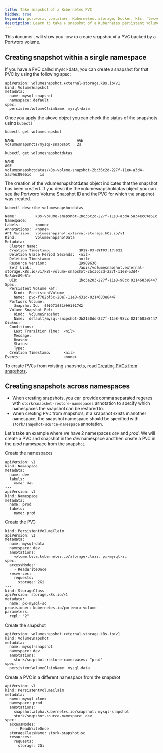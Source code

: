 ```yaml
---
title: Take snapshot of a Kubernetes PVC
hidden: true
keywords: portworx, container, Kubernetes, storage, Docker, k8s, flexvol, pv, persistent disk, snapshots, stork, clones
description: Learn to take a snapshot of a Kubernetes persistent volume claim (PVC)
---
```


This document will show you how to create snapshot of a PVC backed by a Portworx volume.

## Creating snapshot within a single namespace

If you have a PVC called mysql-data, you can create a snapshot for that PVC by using the following spec:

```text
apiVersion: volumesnapshot.external-storage.k8s.io/v1
kind: VolumeSnapshot
metadata:
  name: mysql-snapshot
  namespace: default
spec:
  persistentVolumeClaimName: mysql-data
```

Once you apply the above object you can check the status of the snapshots using `kubectl`:

```text
kubectl get volumesnapshot
```

```
NAME                             AGE
volumesnapshots/mysql-snapshot   2s
```

```text
kubectl get volumesnapshotdatas
```

```
NAME                                                                            AGE
volumesnapshotdatas/k8s-volume-snapshot-2bc36c2d-227f-11e8-a3d4-5a34ec89e61c    1s
```

The creation of the volumesnapshotdatas object indicates that the snapshot has
been created. If you describe the volumesnapshotdatas object you can see the
Portworx Volume Snapshot ID and the PVC for which the snapshot was created.

```text
kubectl describe volumesnapshotdatas
```

```
Name:         k8s-volume-snapshot-2bc36c2d-227f-11e8-a3d4-5a34ec89e61c
Namespace:    
Labels:       <none>
Annotations:  <none>
API Version:  volumesnapshot.external-storage.k8s.io/v1
Kind:         VolumeSnapshotData
Metadata:
  Cluster Name:                   
  Creation Timestamp:             2018-03-08T03:17:02Z
  Deletion Grace Period Seconds:  <nil>
  Deletion Timestamp:             <nil>
  Resource Version:               29989636
  Self Link:                      /apis/volumesnapshot.external-storage.k8s.io/v1/k8s-volume-snapshot-2bc36c2d-227f-11e8-a3d4-5a34ec89e61c
  UID:                            2bc3a203-227f-11e8-98cc-0214683e8447
Spec:
  Persistent Volume Ref:
    Kind:  PersistentVolume
    Name:  pvc-f782bf5c-20e7-11e8-931d-0214683e8447
  Portworx Volume:
    Snapshot Id:  991673881099191762
  Volume Snapshot Ref:
    Kind:  VolumeSnapshot
    Name:  default/mysql-snapshot-2b2150dd-227f-11e8-98cc-0214683e8447
Status:
  Conditions:
    Last Transition Time:  <nil>
    Message:               
    Reason:                
    Status:                
    Type:                  
  Creation Timestamp:      <nil>
Events:                    <none>
```

To create PVCs from existing snapshots, read [Creating PVCs from snapshots](/portworx-install-with-kubernetes/storage-operations/create-snapshots/snaps-local#pvc-from-snap).

## Creating snapshots across namespaces

* When creating snapshots, you can provide comma separated regexes with `stork/snapshot-restore-namespaces` annotation to specify which namespaces the snapshot can be restored to.
* When creating PVC from snapshots, if a snapshot exists in another namespace, the snapshot namespace should be specified with `stork/snapshot-source-namespace` annotation.

Let's take an example where we have 2 namespaces _dev_ and _prod_. We will create a PVC and snapshot in the _dev_ namespace and then create a PVC in the _prod_ namespace from the snapshot.

Create the namespaces

```text
apiVersion: v1
kind: Namespace
metadata:
  name: dev
  labels:
    name: dev
---
apiVersion: v1
kind: Namespace
metadata:
  name: prod
  labels:
    name: prod
```

Create the PVC

```text
kind: PersistentVolumeClaim
apiVersion: v1
metadata:
  name: mysql-data
  namespace: dev
  annotations:
    volume.beta.kubernetes.io/storage-class: px-mysql-sc
spec:
  accessModes:
    - ReadWriteOnce
  resources:
    requests:
      storage: 2Gi
---
kind: StorageClass
apiVersion: storage.k8s.io/v1
metadata:
  name: px-mysql-sc
provisioner: kubernetes.io/portworx-volume
parameters:
  repl: "2"
```

Create the snapshot

```text
apiVersion: volumesnapshot.external-storage.k8s.io/v1
kind: VolumeSnapshot
metadata:
  name: mysql-snapshot
  namespace: dev
  annotations:
    stork/snapshot-restore-namespaces: "prod"
spec:
  persistentVolumeClaimName: mysql-data

```

Create a PVC in a different namespace from the snapshot

```text
apiVersion: v1
kind: PersistentVolumeClaim
metadata:
  name: mysql-clone
  namespace: prod
  annotations:
    snapshot.alpha.kubernetes.io/snapshot: mysql-snapshot
    stork/snapshot-source-namespace: dev
spec:
  accessModes:
     - ReadWriteOnce
  storageClassName: stork-snapshot-sc
  resources:
    requests:
      storage: 2Gi
```
